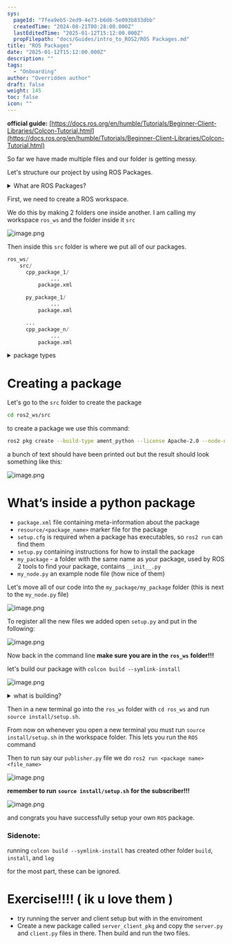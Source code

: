 ```yaml
---
sys:
  pageId: "7fea9eb5-2ed9-4e73-b6d6-5e093b833dbb"
  createdTime: "2024-08-21T00:28:00.000Z"
  lastEditedTime: "2025-01-12T15:12:00.000Z"
  propFilepath: "docs/Guides/intro_to_ROS2/ROS Packages.md"
title: "ROS Packages"
date: "2025-01-12T15:12:00.000Z"
description: ""
tags:
  - "Onboarding"
author: "Overridden author"
draft: false
weight: 145
toc: false
icon: ""
---
```


**official guide:** [https://docs.ros.org/en/humble/Tutorials/Beginner-Client-Libraries/Colcon-Tutorial.html](https://docs.ros.org/en/humble/Tutorials/Beginner-Client-Libraries/Colcon-Tutorial.html)

So far we have made multiple files and our folder is getting messy.

Let's structure our project by using ROS Packages.

<details>

<summary>What are ROS Packages?</summary>

ROS Packages are, as the name implies, packages of code that are highly sharable between ROS developers.

They consist of a folder, `package.xml` file, and source code

```python
      cpp_package_1/
		      ... imagine much code files here ..
          package.xml
```

</details>

First, we need to create a ROS workspace.

We do this by making 2 folders one inside another. I am calling my workspace `ros_ws` and the folder inside it `src`

![image.png](https://prod-files-secure.s3.us-west-2.amazonaws.com/d518164a-d88e-44d1-a4ee-3adb3bd8bce0/70706947-fd18-4537-a67b-e12946812d31/image.png?X-Amz-Algorithm=AWS4-HMAC-SHA256&X-Amz-Content-Sha256=UNSIGNED-PAYLOAD&X-Amz-Credential=ASIAZI2LB46674SAEL6G%2F20250414%2Fus-west-2%2Fs3%2Faws4_request&X-Amz-Date=20250414T070934Z&X-Amz-Expires=3600&X-Amz-Security-Token=IQoJb3JpZ2luX2VjEIf%2F%2F%2F%2F%2F%2F%2F%2F%2F%2FwEaCXVzLXdlc3QtMiJHMEUCIExrENdOVLIhjPpV%2F8KKdzjmRQJwt8wFApuxv2s1dkHmAiEA5QtTWOFGt2njc85%2BOegRzUAmGK1CKRMES%2B4wFXRI%2Fy0q%2FwMIEBAAGgw2Mzc0MjMxODM4MDUiDBdolgiHxhSUOrGqcCrcA2ROZ5W0oxrqG8%2BtUj8p%2F7%2BuZkSJ%2BPxVHc7qRefmN3ccfWNAg0tC3dquKBC6hFeakyK7GWHDtB5KbUwdkjBqocpmqL9dc2Jb%2FcoK0doymf199sMArw3ok6rQ2KluIAMzVohXDJX8Nk1GfB7t94QWtEJjoCpVWFoDAyYvi%2FaHQ2yafaXBkampJb0zMwqxngIZCSmYBBknUokXASN8L4wO1iS4KyAAT1UO%2BRma3SZHRXUcVFzFx2NTPXS0QYG3I%2FhI4lcnwbRQA0EJEqKKWRqV4r28OeIo8aub%2B5gMie2pLcofPM341Ia2QOR9ItUJ0YB14%2BshC4umpFSFhTl7mhHvdZHYHnpNK3iS192wnVTtjPD5GYAppiO2BUHreCi2VeSnLLkOiddhexLI7sSqo%2Bhi08f0DJAtXXHKDNOx5uSq%2B5II2z1WsXjpdNMDw28t9wNKcQckrvJ62Ep7FXMntJWIHT05PnUfdh6NOzYF5gihaAXb8WEhCoUeMkTCoSzFmQFm6c6AW%2Bvtq0lSRW6QZBn%2F2DSTMyDewN1gNzLBEnJp%2F6zbuRxGzu6gYXmggM8efuEgCncYEKR%2F3tzT7zja9sWF36%2FhTkbQkLNKQqBemC1TsCJ5ujz4VIyaA07wFD4gMOni8r8GOqUBuh9J58r3SPMGbSPDmIDBYO2nZMy7FELRH3n%2BcK8615HNcp4mNLnyGAETK6Ngt1FeIJy87rCgHwoUBaAU0z4TIQANoaLit6jxKFfkiaW3yJFYXr2gRw5NBqgo%2BRuaVnw9FhG%2BWQMGgG4fXhkxSpth1ulqEeyc%2BLxRS8irqgubJlOA8xaVGdq3qa21xeHrOuusQ3h2lmxXeKiwEh2ZA%2Bbmp8bNxFQb&X-Amz-Signature=5702fe015ef10ff76365152e8e72921205ed5d8b90dc459c035f425402e0062a&X-Amz-SignedHeaders=host&x-id=GetObject)

Then inside this `src` folder is where we put all of our packages.

```python
ros_ws/
    src/
      cpp_package_1/
		      ...
          package.xml

      py_package_1/
		      ...
          package.xml

      ...
      cpp_package_n/
		      ...
          package.xml

```

<details>

<summary>package types</summary>

packages can be either `C++` or python.

the intern file structure is different for each but for this guide we will stick to creating python packages

</details>

# Creating a package

Let's go to the `src` folder to create the package

```bash
cd ros2_ws/src
```

to create a package we use this command:

```bash
ros2 pkg create --build-type ament_python --license Apache-2.0 --node-name my_node my_package
```

a bunch of text should have been printed out but the result should look something like this:

![image.png](https://prod-files-secure.s3.us-west-2.amazonaws.com/d518164a-d88e-44d1-a4ee-3adb3bd8bce0/e6cf1e3f-8512-4a3e-b131-079f800bf3e8/image.png?X-Amz-Algorithm=AWS4-HMAC-SHA256&X-Amz-Content-Sha256=UNSIGNED-PAYLOAD&X-Amz-Credential=ASIAZI2LB46674SAEL6G%2F20250414%2Fus-west-2%2Fs3%2Faws4_request&X-Amz-Date=20250414T070934Z&X-Amz-Expires=3600&X-Amz-Security-Token=IQoJb3JpZ2luX2VjEIf%2F%2F%2F%2F%2F%2F%2F%2F%2F%2FwEaCXVzLXdlc3QtMiJHMEUCIExrENdOVLIhjPpV%2F8KKdzjmRQJwt8wFApuxv2s1dkHmAiEA5QtTWOFGt2njc85%2BOegRzUAmGK1CKRMES%2B4wFXRI%2Fy0q%2FwMIEBAAGgw2Mzc0MjMxODM4MDUiDBdolgiHxhSUOrGqcCrcA2ROZ5W0oxrqG8%2BtUj8p%2F7%2BuZkSJ%2BPxVHc7qRefmN3ccfWNAg0tC3dquKBC6hFeakyK7GWHDtB5KbUwdkjBqocpmqL9dc2Jb%2FcoK0doymf199sMArw3ok6rQ2KluIAMzVohXDJX8Nk1GfB7t94QWtEJjoCpVWFoDAyYvi%2FaHQ2yafaXBkampJb0zMwqxngIZCSmYBBknUokXASN8L4wO1iS4KyAAT1UO%2BRma3SZHRXUcVFzFx2NTPXS0QYG3I%2FhI4lcnwbRQA0EJEqKKWRqV4r28OeIo8aub%2B5gMie2pLcofPM341Ia2QOR9ItUJ0YB14%2BshC4umpFSFhTl7mhHvdZHYHnpNK3iS192wnVTtjPD5GYAppiO2BUHreCi2VeSnLLkOiddhexLI7sSqo%2Bhi08f0DJAtXXHKDNOx5uSq%2B5II2z1WsXjpdNMDw28t9wNKcQckrvJ62Ep7FXMntJWIHT05PnUfdh6NOzYF5gihaAXb8WEhCoUeMkTCoSzFmQFm6c6AW%2Bvtq0lSRW6QZBn%2F2DSTMyDewN1gNzLBEnJp%2F6zbuRxGzu6gYXmggM8efuEgCncYEKR%2F3tzT7zja9sWF36%2FhTkbQkLNKQqBemC1TsCJ5ujz4VIyaA07wFD4gMOni8r8GOqUBuh9J58r3SPMGbSPDmIDBYO2nZMy7FELRH3n%2BcK8615HNcp4mNLnyGAETK6Ngt1FeIJy87rCgHwoUBaAU0z4TIQANoaLit6jxKFfkiaW3yJFYXr2gRw5NBqgo%2BRuaVnw9FhG%2BWQMGgG4fXhkxSpth1ulqEeyc%2BLxRS8irqgubJlOA8xaVGdq3qa21xeHrOuusQ3h2lmxXeKiwEh2ZA%2Bbmp8bNxFQb&X-Amz-Signature=acb3f6225b5ef7bf73a71d3b4b295193db5288a9f158c26a971be06f3aea032b&X-Amz-SignedHeaders=host&x-id=GetObject)

# What’s inside a python package

- `package.xml` file containing meta-information about the package
- `resource/<package_name>` marker file for the package
- `setup.cfg` is required when a package has executables, so `ros2 run` can find them
- `setup.py` containing instructions for how to install the package
- `my_package` - a folder with the same name as your package, used by ROS 2 tools to find your package, contains `__init__.py`
- `my_node.py` an example node file (how nice of them)

Let's move all of our code into the `my_package/my_package` folder (this is next to the `my_node.py` file)

![image.png](https://prod-files-secure.s3.us-west-2.amazonaws.com/d518164a-d88e-44d1-a4ee-3adb3bd8bce0/9ce58f11-0da9-4d3e-b86d-506a9685d378/image.png?X-Amz-Algorithm=AWS4-HMAC-SHA256&X-Amz-Content-Sha256=UNSIGNED-PAYLOAD&X-Amz-Credential=ASIAZI2LB46674SAEL6G%2F20250414%2Fus-west-2%2Fs3%2Faws4_request&X-Amz-Date=20250414T070934Z&X-Amz-Expires=3600&X-Amz-Security-Token=IQoJb3JpZ2luX2VjEIf%2F%2F%2F%2F%2F%2F%2F%2F%2F%2FwEaCXVzLXdlc3QtMiJHMEUCIExrENdOVLIhjPpV%2F8KKdzjmRQJwt8wFApuxv2s1dkHmAiEA5QtTWOFGt2njc85%2BOegRzUAmGK1CKRMES%2B4wFXRI%2Fy0q%2FwMIEBAAGgw2Mzc0MjMxODM4MDUiDBdolgiHxhSUOrGqcCrcA2ROZ5W0oxrqG8%2BtUj8p%2F7%2BuZkSJ%2BPxVHc7qRefmN3ccfWNAg0tC3dquKBC6hFeakyK7GWHDtB5KbUwdkjBqocpmqL9dc2Jb%2FcoK0doymf199sMArw3ok6rQ2KluIAMzVohXDJX8Nk1GfB7t94QWtEJjoCpVWFoDAyYvi%2FaHQ2yafaXBkampJb0zMwqxngIZCSmYBBknUokXASN8L4wO1iS4KyAAT1UO%2BRma3SZHRXUcVFzFx2NTPXS0QYG3I%2FhI4lcnwbRQA0EJEqKKWRqV4r28OeIo8aub%2B5gMie2pLcofPM341Ia2QOR9ItUJ0YB14%2BshC4umpFSFhTl7mhHvdZHYHnpNK3iS192wnVTtjPD5GYAppiO2BUHreCi2VeSnLLkOiddhexLI7sSqo%2Bhi08f0DJAtXXHKDNOx5uSq%2B5II2z1WsXjpdNMDw28t9wNKcQckrvJ62Ep7FXMntJWIHT05PnUfdh6NOzYF5gihaAXb8WEhCoUeMkTCoSzFmQFm6c6AW%2Bvtq0lSRW6QZBn%2F2DSTMyDewN1gNzLBEnJp%2F6zbuRxGzu6gYXmggM8efuEgCncYEKR%2F3tzT7zja9sWF36%2FhTkbQkLNKQqBemC1TsCJ5ujz4VIyaA07wFD4gMOni8r8GOqUBuh9J58r3SPMGbSPDmIDBYO2nZMy7FELRH3n%2BcK8615HNcp4mNLnyGAETK6Ngt1FeIJy87rCgHwoUBaAU0z4TIQANoaLit6jxKFfkiaW3yJFYXr2gRw5NBqgo%2BRuaVnw9FhG%2BWQMGgG4fXhkxSpth1ulqEeyc%2BLxRS8irqgubJlOA8xaVGdq3qa21xeHrOuusQ3h2lmxXeKiwEh2ZA%2Bbmp8bNxFQb&X-Amz-Signature=e260f683e3c7b95f5c9e3ff04f5ac4ee654fdbb0c75da0a19cb171fb3b2a4818&X-Amz-SignedHeaders=host&x-id=GetObject)

To register all the new files we added open `setup.py` and put in the following:

![image.png](https://prod-files-secure.s3.us-west-2.amazonaws.com/d518164a-d88e-44d1-a4ee-3adb3bd8bce0/1cd7c262-4cae-4496-9d75-c178537d24a2/image.png?X-Amz-Algorithm=AWS4-HMAC-SHA256&X-Amz-Content-Sha256=UNSIGNED-PAYLOAD&X-Amz-Credential=ASIAZI2LB46674SAEL6G%2F20250414%2Fus-west-2%2Fs3%2Faws4_request&X-Amz-Date=20250414T070934Z&X-Amz-Expires=3600&X-Amz-Security-Token=IQoJb3JpZ2luX2VjEIf%2F%2F%2F%2F%2F%2F%2F%2F%2F%2FwEaCXVzLXdlc3QtMiJHMEUCIExrENdOVLIhjPpV%2F8KKdzjmRQJwt8wFApuxv2s1dkHmAiEA5QtTWOFGt2njc85%2BOegRzUAmGK1CKRMES%2B4wFXRI%2Fy0q%2FwMIEBAAGgw2Mzc0MjMxODM4MDUiDBdolgiHxhSUOrGqcCrcA2ROZ5W0oxrqG8%2BtUj8p%2F7%2BuZkSJ%2BPxVHc7qRefmN3ccfWNAg0tC3dquKBC6hFeakyK7GWHDtB5KbUwdkjBqocpmqL9dc2Jb%2FcoK0doymf199sMArw3ok6rQ2KluIAMzVohXDJX8Nk1GfB7t94QWtEJjoCpVWFoDAyYvi%2FaHQ2yafaXBkampJb0zMwqxngIZCSmYBBknUokXASN8L4wO1iS4KyAAT1UO%2BRma3SZHRXUcVFzFx2NTPXS0QYG3I%2FhI4lcnwbRQA0EJEqKKWRqV4r28OeIo8aub%2B5gMie2pLcofPM341Ia2QOR9ItUJ0YB14%2BshC4umpFSFhTl7mhHvdZHYHnpNK3iS192wnVTtjPD5GYAppiO2BUHreCi2VeSnLLkOiddhexLI7sSqo%2Bhi08f0DJAtXXHKDNOx5uSq%2B5II2z1WsXjpdNMDw28t9wNKcQckrvJ62Ep7FXMntJWIHT05PnUfdh6NOzYF5gihaAXb8WEhCoUeMkTCoSzFmQFm6c6AW%2Bvtq0lSRW6QZBn%2F2DSTMyDewN1gNzLBEnJp%2F6zbuRxGzu6gYXmggM8efuEgCncYEKR%2F3tzT7zja9sWF36%2FhTkbQkLNKQqBemC1TsCJ5ujz4VIyaA07wFD4gMOni8r8GOqUBuh9J58r3SPMGbSPDmIDBYO2nZMy7FELRH3n%2BcK8615HNcp4mNLnyGAETK6Ngt1FeIJy87rCgHwoUBaAU0z4TIQANoaLit6jxKFfkiaW3yJFYXr2gRw5NBqgo%2BRuaVnw9FhG%2BWQMGgG4fXhkxSpth1ulqEeyc%2BLxRS8irqgubJlOA8xaVGdq3qa21xeHrOuusQ3h2lmxXeKiwEh2ZA%2Bbmp8bNxFQb&X-Amz-Signature=f05f94cf518da81fad4e98517de902c0394f3b86f23f78a76c72b3c275649f8d&X-Amz-SignedHeaders=host&x-id=GetObject)

Now back in the command line **make sure you are in the** **`ros_ws`** **folder!!!**

let's build our package with `colcon build --symlink-install`

![image.png](https://prod-files-secure.s3.us-west-2.amazonaws.com/d518164a-d88e-44d1-a4ee-3adb3bd8bce0/2f2a0d27-b173-48fd-b189-5f5c0ce65619/image.png?X-Amz-Algorithm=AWS4-HMAC-SHA256&X-Amz-Content-Sha256=UNSIGNED-PAYLOAD&X-Amz-Credential=ASIAZI2LB46674SAEL6G%2F20250414%2Fus-west-2%2Fs3%2Faws4_request&X-Amz-Date=20250414T070934Z&X-Amz-Expires=3600&X-Amz-Security-Token=IQoJb3JpZ2luX2VjEIf%2F%2F%2F%2F%2F%2F%2F%2F%2F%2FwEaCXVzLXdlc3QtMiJHMEUCIExrENdOVLIhjPpV%2F8KKdzjmRQJwt8wFApuxv2s1dkHmAiEA5QtTWOFGt2njc85%2BOegRzUAmGK1CKRMES%2B4wFXRI%2Fy0q%2FwMIEBAAGgw2Mzc0MjMxODM4MDUiDBdolgiHxhSUOrGqcCrcA2ROZ5W0oxrqG8%2BtUj8p%2F7%2BuZkSJ%2BPxVHc7qRefmN3ccfWNAg0tC3dquKBC6hFeakyK7GWHDtB5KbUwdkjBqocpmqL9dc2Jb%2FcoK0doymf199sMArw3ok6rQ2KluIAMzVohXDJX8Nk1GfB7t94QWtEJjoCpVWFoDAyYvi%2FaHQ2yafaXBkampJb0zMwqxngIZCSmYBBknUokXASN8L4wO1iS4KyAAT1UO%2BRma3SZHRXUcVFzFx2NTPXS0QYG3I%2FhI4lcnwbRQA0EJEqKKWRqV4r28OeIo8aub%2B5gMie2pLcofPM341Ia2QOR9ItUJ0YB14%2BshC4umpFSFhTl7mhHvdZHYHnpNK3iS192wnVTtjPD5GYAppiO2BUHreCi2VeSnLLkOiddhexLI7sSqo%2Bhi08f0DJAtXXHKDNOx5uSq%2B5II2z1WsXjpdNMDw28t9wNKcQckrvJ62Ep7FXMntJWIHT05PnUfdh6NOzYF5gihaAXb8WEhCoUeMkTCoSzFmQFm6c6AW%2Bvtq0lSRW6QZBn%2F2DSTMyDewN1gNzLBEnJp%2F6zbuRxGzu6gYXmggM8efuEgCncYEKR%2F3tzT7zja9sWF36%2FhTkbQkLNKQqBemC1TsCJ5ujz4VIyaA07wFD4gMOni8r8GOqUBuh9J58r3SPMGbSPDmIDBYO2nZMy7FELRH3n%2BcK8615HNcp4mNLnyGAETK6Ngt1FeIJy87rCgHwoUBaAU0z4TIQANoaLit6jxKFfkiaW3yJFYXr2gRw5NBqgo%2BRuaVnw9FhG%2BWQMGgG4fXhkxSpth1ulqEeyc%2BLxRS8irqgubJlOA8xaVGdq3qa21xeHrOuusQ3h2lmxXeKiwEh2ZA%2Bbmp8bNxFQb&X-Amz-Signature=8b2cfc1fdf19aeb73d46b43283a0f2a82cd6bce87d205bdc49ef9fc35bec4fbb&X-Amz-SignedHeaders=host&x-id=GetObject)

<details>

<summary>what is building?</summary>

if you are a CS major at Rose-Hulman you will learn the answer to this in CSSE132

but TLDR; is it combines all the code files into one program that can be run easily 

</details>

Then in a new terminal go into the `ros_ws` folder with `cd ros_ws` and run `source install/setup.sh`. 

From now on whenever you open a new terminal you must run `source install/setup.sh` in the workspace folder. This lets you run the `ROS` command

Then to run say our `publisher.py` file we do `ros2 run <package name> <file_name>`

![image.png](https://prod-files-secure.s3.us-west-2.amazonaws.com/d518164a-d88e-44d1-a4ee-3adb3bd8bce0/4f4b1219-3a44-4632-aa0a-ce3471699f59/image.png?X-Amz-Algorithm=AWS4-HMAC-SHA256&X-Amz-Content-Sha256=UNSIGNED-PAYLOAD&X-Amz-Credential=ASIAZI2LB46674SAEL6G%2F20250414%2Fus-west-2%2Fs3%2Faws4_request&X-Amz-Date=20250414T070934Z&X-Amz-Expires=3600&X-Amz-Security-Token=IQoJb3JpZ2luX2VjEIf%2F%2F%2F%2F%2F%2F%2F%2F%2F%2FwEaCXVzLXdlc3QtMiJHMEUCIExrENdOVLIhjPpV%2F8KKdzjmRQJwt8wFApuxv2s1dkHmAiEA5QtTWOFGt2njc85%2BOegRzUAmGK1CKRMES%2B4wFXRI%2Fy0q%2FwMIEBAAGgw2Mzc0MjMxODM4MDUiDBdolgiHxhSUOrGqcCrcA2ROZ5W0oxrqG8%2BtUj8p%2F7%2BuZkSJ%2BPxVHc7qRefmN3ccfWNAg0tC3dquKBC6hFeakyK7GWHDtB5KbUwdkjBqocpmqL9dc2Jb%2FcoK0doymf199sMArw3ok6rQ2KluIAMzVohXDJX8Nk1GfB7t94QWtEJjoCpVWFoDAyYvi%2FaHQ2yafaXBkampJb0zMwqxngIZCSmYBBknUokXASN8L4wO1iS4KyAAT1UO%2BRma3SZHRXUcVFzFx2NTPXS0QYG3I%2FhI4lcnwbRQA0EJEqKKWRqV4r28OeIo8aub%2B5gMie2pLcofPM341Ia2QOR9ItUJ0YB14%2BshC4umpFSFhTl7mhHvdZHYHnpNK3iS192wnVTtjPD5GYAppiO2BUHreCi2VeSnLLkOiddhexLI7sSqo%2Bhi08f0DJAtXXHKDNOx5uSq%2B5II2z1WsXjpdNMDw28t9wNKcQckrvJ62Ep7FXMntJWIHT05PnUfdh6NOzYF5gihaAXb8WEhCoUeMkTCoSzFmQFm6c6AW%2Bvtq0lSRW6QZBn%2F2DSTMyDewN1gNzLBEnJp%2F6zbuRxGzu6gYXmggM8efuEgCncYEKR%2F3tzT7zja9sWF36%2FhTkbQkLNKQqBemC1TsCJ5ujz4VIyaA07wFD4gMOni8r8GOqUBuh9J58r3SPMGbSPDmIDBYO2nZMy7FELRH3n%2BcK8615HNcp4mNLnyGAETK6Ngt1FeIJy87rCgHwoUBaAU0z4TIQANoaLit6jxKFfkiaW3yJFYXr2gRw5NBqgo%2BRuaVnw9FhG%2BWQMGgG4fXhkxSpth1ulqEeyc%2BLxRS8irqgubJlOA8xaVGdq3qa21xeHrOuusQ3h2lmxXeKiwEh2ZA%2Bbmp8bNxFQb&X-Amz-Signature=d6c98a7c19b74a737d465170bb8cfb013773528b642d140f5d6f23a5790387e3&X-Amz-SignedHeaders=host&x-id=GetObject)

**remember to run** **`source install/setup.sh`** **for the subscriber!!!**

![image.png](https://prod-files-secure.s3.us-west-2.amazonaws.com/d518164a-d88e-44d1-a4ee-3adb3bd8bce0/02121119-dad4-49ec-8356-c956108b4243/image.png?X-Amz-Algorithm=AWS4-HMAC-SHA256&X-Amz-Content-Sha256=UNSIGNED-PAYLOAD&X-Amz-Credential=ASIAZI2LB46674SAEL6G%2F20250414%2Fus-west-2%2Fs3%2Faws4_request&X-Amz-Date=20250414T070934Z&X-Amz-Expires=3600&X-Amz-Security-Token=IQoJb3JpZ2luX2VjEIf%2F%2F%2F%2F%2F%2F%2F%2F%2F%2FwEaCXVzLXdlc3QtMiJHMEUCIExrENdOVLIhjPpV%2F8KKdzjmRQJwt8wFApuxv2s1dkHmAiEA5QtTWOFGt2njc85%2BOegRzUAmGK1CKRMES%2B4wFXRI%2Fy0q%2FwMIEBAAGgw2Mzc0MjMxODM4MDUiDBdolgiHxhSUOrGqcCrcA2ROZ5W0oxrqG8%2BtUj8p%2F7%2BuZkSJ%2BPxVHc7qRefmN3ccfWNAg0tC3dquKBC6hFeakyK7GWHDtB5KbUwdkjBqocpmqL9dc2Jb%2FcoK0doymf199sMArw3ok6rQ2KluIAMzVohXDJX8Nk1GfB7t94QWtEJjoCpVWFoDAyYvi%2FaHQ2yafaXBkampJb0zMwqxngIZCSmYBBknUokXASN8L4wO1iS4KyAAT1UO%2BRma3SZHRXUcVFzFx2NTPXS0QYG3I%2FhI4lcnwbRQA0EJEqKKWRqV4r28OeIo8aub%2B5gMie2pLcofPM341Ia2QOR9ItUJ0YB14%2BshC4umpFSFhTl7mhHvdZHYHnpNK3iS192wnVTtjPD5GYAppiO2BUHreCi2VeSnLLkOiddhexLI7sSqo%2Bhi08f0DJAtXXHKDNOx5uSq%2B5II2z1WsXjpdNMDw28t9wNKcQckrvJ62Ep7FXMntJWIHT05PnUfdh6NOzYF5gihaAXb8WEhCoUeMkTCoSzFmQFm6c6AW%2Bvtq0lSRW6QZBn%2F2DSTMyDewN1gNzLBEnJp%2F6zbuRxGzu6gYXmggM8efuEgCncYEKR%2F3tzT7zja9sWF36%2FhTkbQkLNKQqBemC1TsCJ5ujz4VIyaA07wFD4gMOni8r8GOqUBuh9J58r3SPMGbSPDmIDBYO2nZMy7FELRH3n%2BcK8615HNcp4mNLnyGAETK6Ngt1FeIJy87rCgHwoUBaAU0z4TIQANoaLit6jxKFfkiaW3yJFYXr2gRw5NBqgo%2BRuaVnw9FhG%2BWQMGgG4fXhkxSpth1ulqEeyc%2BLxRS8irqgubJlOA8xaVGdq3qa21xeHrOuusQ3h2lmxXeKiwEh2ZA%2Bbmp8bNxFQb&X-Amz-Signature=4b5d9fe4e1cc5db5b1a099e41bd70347c42fb58c179d9088d8ea2017fe57cd59&X-Amz-SignedHeaders=host&x-id=GetObject)

and congrats you have successfully setup your own `ROS` package.

### Sidenote:

running `colcon build --symlink-install` has created other folder `build`, `install`, and `log`

for the most part, these can be ignored.

# Exercise!!!! ( ik u love them )

- try running the server and client setup but with in the enviroment
- Create a new package called `server_client_pkg` and copy the `server.py` and `client.py` files in there. Then build and run the two files.
